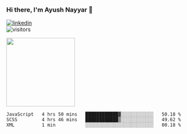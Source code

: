 ### Hi there, I'm Ayush Nayyar 👋

[<img src='https://img.shields.io/badge/LinkedIn-0077B5?style=for-the-badge&logo=linkedin&logoColor=white' alt='linkedin'>](https://linkedin.com/in/ayush-nayyar)  
![visitors](https://visitor-badge.glitch.me/badge?page_id=ayushnayyar.visitor-badge)

<img height="180em" src="https://github-readme-stats.vercel.app/api?username=ayushnayyar&show_icons=true&hide_border=true&&count_private=true&include_all_commits=true" />

<!--START_SECTION:waka-->
```text
JavaScript   4 hrs 50 mins   ████████████▓░░░░░░░░░░░░   50.18 % 
SCSS         4 hrs 46 mins   ████████████▒░░░░░░░░░░░░   49.62 % 
XML          1 min           ░░░░░░░░░░░░░░░░░░░░░░░░░   00.18 % 
```
<!--END_SECTION:waka-->

<!--
**ayushnayyar/ayushnayyar** is a ✨ _special_ ✨ repository because its `README.md` (this file) appears on your GitHub profile.

Here are some ideas to get you started:

- 🔭 I’m currently working on ...
- 🌱 I’m currently learning ...
- 👯 I’m looking to collaborate on ...
- 🤔 I’m looking for help with ...
- 💬 Ask me about ...
- 📫 How to reach me: ...
- 😄 Pronouns: ...
- ⚡ Fun fact: ...
-->
